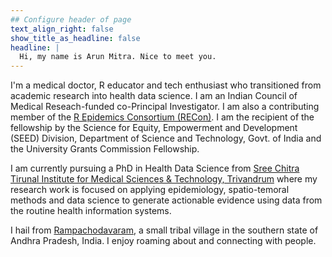 ```yaml
---
## Configure header of page
text_align_right: false
show_title_as_headline: false
headline: |
  Hi, my name is Arun Mitra. Nice to meet you.
---
```


<!-- this is a subheadline -->
I'm a medical doctor, R educator and tech enthusiast who transitioned from academic research into health data science.  I am an Indian Council of Medical Reseach-funded co-Principal Investigator. I am also a contributing member of the [R Epidemics Consortium (RECon)](https://www.repidemicsconsortium.org/people/). I am the recipient of the fellowship by the Science for Equity, Empowerment and Development (SEED) Division, Department of Science and Technology, Govt. of India and the University Grants Commission Fellowship.

I am currently pursuing a PhD in Health Data Science from [Sree Chitra Tirunal Institute for Medical Sciences & Technology, Trivandrum](https://www.sctimst.ac.in/) where my research work is focused on applying epidemiology, spatio-temoral methods and data science to generate actionable evidence using data from the routine health information systems. 

I hail from [Rampachodavaram](https://en.wikipedia.org/wiki/Rampachodavaram), a small tribal village in the southern state of Andhra Pradesh, India. I enjoy roaming about and connecting with people. 
